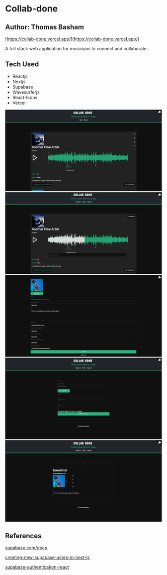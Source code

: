 # Collab-done

## Author: Thomas Basham

[https://collab-done.vercel.app/](https://collab-done.vercel.app/)

A full stack web application for musicians to connect and collaborate.

## Tech Used

- Reactjs
- Nextjs
- Supabase
- Wavesurferjs
- React-Icons
- Vercel

<img src="./public/snapShots/collabDone00.png" />
<img src="./public/snapShots/collabDone01.png" />
<img src="./public/snapShots/collabDone02.png" />
<img src="./public/snapShots/collabDone03.png" />
<img src="./public/snapShots/collabDone04.png" />

## References

[supabase.com/docs](https://supabase.com/docs/)

[creating-new-supabase-users-in-next-js](https://aboutmonica.com/blog/creating-new-supabase-users-in-next-js/)

[supabase-authentication-react](https://ruanmartinelli.com/posts/supabase-authentication-react)
